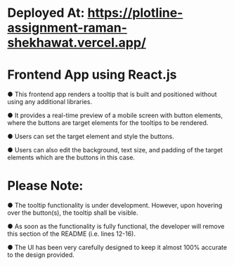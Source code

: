 # Deployed At: https://plotline-assignment-raman-shekhawat.vercel.app/

# Frontend App using React.js

● This frontend app renders a tooltip that is built and positioned without using any additional libraries. 

● It provides a real-time preview of a mobile screen with button elements, where the buttons are target elements for the tooltips to be rendered.

● Users can set the target element and style the buttons.

● Users can also edit the background, text size, and padding of the target elements which are the buttons in this case.


# Please Note:

● The tooltip functionality is under development. However, upon hovering over the button(s), the tooltip shall be visible.

● As soon as the functionality is fully functional, the developer will remove this section of the README (i.e. lines 12-16).

● The UI has been very carefully designed to keep it almost 100% accurate to the design provided.
